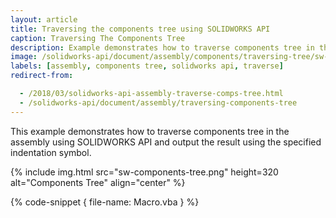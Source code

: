 ```yaml
---
layout: article
title: Traversing the components tree using SOLIDWORKS API
caption: Traversing The Components Tree
description: Example demonstrates how to traverse components tree in the assembly and output the result using the specified indentation symbol
image: /solidworks-api/document/assembly/components/traversing-tree/sw-components-tree.png
labels: [assembly, components tree, solidworks api, traverse]
redirect-from:

  - /2018/03/solidworks-api-assembly-traverse-comps-tree.html
  - /solidworks-api/document/assembly/traversing-components-tree
---
```

This example demonstrates how to traverse components tree in the assembly using SOLIDWORKS API and output the result using the specified indentation symbol.

{% include img.html src="sw-components-tree.png" height=320 alt="Components Tree" align="center" %}

{% code-snippet { file-name: Macro.vba } %}
